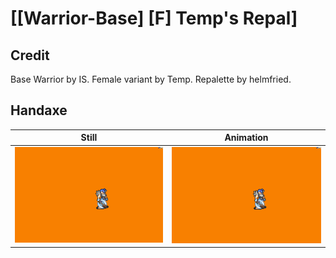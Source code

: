 # [\[Warrior-Base\] \[F\] Temp's Repal]

## Credit

Base Warrior by IS.
Female variant by Temp.
Repalette by helmfried.
	
## Handaxe

| Still | Animation |
| :---: | :-------: |
| ![Handaxe still](./Handaxe_000.png) | ![Handaxe animation](./Handaxe.gif) |
